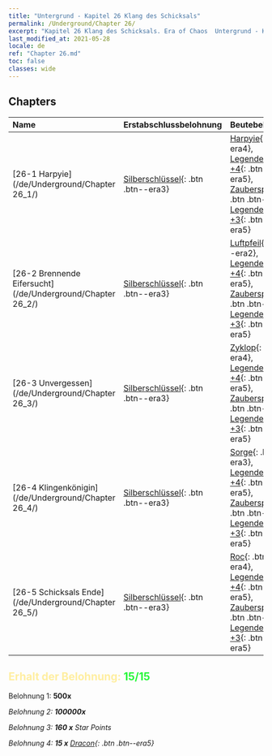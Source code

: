 ```yaml
---
title: "Untergrund - Kapitel 26 Klang des Schicksals"
permalink: /Underground/Chapter 26/
excerpt: "Kapitel 26 Klang des Schicksals. Era of Chaos  Untergrund - Kapitel 26. Klang des Schicksals"
last_modified_at: 2021-05-28
locale: de
ref: "Chapter 26.md"
toc: false
classes: wide
---
```


## Chapters

  | Name |  Erstabschlussbelohnung | Beutebelohnung |
  |:------------|:------------|:------------| 
  | [26-1 Harpyie](/de/Underground/Chapter 26_1/) | [Silberschlüssel](/ItemsDE/con_693/){: .btn .btn--era3} | [Harpyie](/ItemsDE/unt_245/){: .btn .btn--era4}, [Legendenzertifikat +4](/ItemsDE/mat_95/){: .btn .btn--era5}, [Zauberspruchrollen](/ItemsDE/con_694/){: .btn .btn--era3}, [Legendenzertifikat +3](/ItemsDE/mat_88/){: .btn .btn--era5} |
  | [26-2 Brennende Eifersucht](/de/Underground/Chapter 26_2/) | [Silberschlüssel](/ItemsDE/con_693/){: .btn .btn--era3} | [Luftpfeil](/ItemsDE/her_449/){: .btn .btn--era2}, [Legendenzertifikat +4](/ItemsDE/mat_95/){: .btn .btn--era5}, [Zauberspruchrollen](/ItemsDE/con_694/){: .btn .btn--era3}, [Legendenzertifikat +3](/ItemsDE/mat_88/){: .btn .btn--era5} |
  | [26-3 Unvergessen](/de/Underground/Chapter 26_3/) | [Silberschlüssel](/ItemsDE/con_693/){: .btn .btn--era3} | [Zyklop](/ItemsDE/unt_222/){: .btn .btn--era4}, [Legendenzertifikat +4](/ItemsDE/mat_95/){: .btn .btn--era5}, [Zauberspruchrollen](/ItemsDE/con_694/){: .btn .btn--era3}, [Legendenzertifikat +3](/ItemsDE/mat_88/){: .btn .btn--era5} |
  | [26-4 Klingenkönigin](/de/Underground/Chapter 26_4/) | [Silberschlüssel](/ItemsDE/con_693/){: .btn .btn--era3} | [Sorge](/ItemsDE/her_458/){: .btn .btn--era3}, [Legendenzertifikat +4](/ItemsDE/mat_95/){: .btn .btn--era5}, [Zauberspruchrollen](/ItemsDE/con_694/){: .btn .btn--era3}, [Legendenzertifikat +3](/ItemsDE/mat_88/){: .btn .btn--era5} |
  | [26-5 Schicksals Ende](/de/Underground/Chapter 26_5/) | [Silberschlüssel](/ItemsDE/con_693/){: .btn .btn--era3} | [Roc](/ItemsDE/unt_221/){: .btn .btn--era4}, [Legendenzertifikat +4](/ItemsDE/mat_95/){: .btn .btn--era5}, [Zauberspruchrollen](/ItemsDE/con_694/){: .btn .btn--era3}, [Legendenzertifikat +3](/ItemsDE/mat_88/){: .btn .btn--era5} |


## <span style="color: #ffeea0">Erhalt der Belohnung: </span><span style="color: #27f73a">15/15</span>

 Belohnung 1:  **500x** <i class="fas fa-gem"/>

 Belohnung 2:  **100000x** <i class="fas fa-coins"/>

 Belohnung 3: **160 x** Star Points

 Belohnung 4: **15 x** [Dracon](/ItemsDE/her_387/){: .btn .btn--era5}

